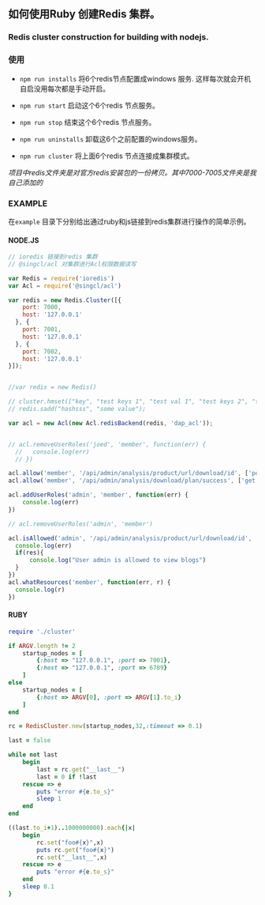 ## 如何使用Ruby 创建Redis 集群。

### Redis cluster construction for building with nodejs.
 
### 使用

- `npm run installs` 将6个redis节点配置成windows 服务. 这样每次就会开机自启没用每次都是手动开启。
- `npm run start` 启动这个6个redis 节点服务。
- `npm run stop` 结束这个6个redis 节点服务。
- `npm run uninstalls` 卸载这6个之前配置的windows服务。

- `npm run cluster` 将上面6个redis 节点连接成集群模式。

*项目中redis文件夹是对官方redis安装包的一份拷贝。其中7000-7005文件夹是我自己添加的*

### EXAMPLE

在`example` 目录下分别给出通过ruby和js链接到redis集群进行操作的简单示例。

#### NODE.JS
```js
// ioredis 链接到redis 集群
// @singcl/acl 对集群进行Acl权限数据读写

var Redis = require('ioredis')
var Acl = require('@singcl/acl')

var redis = new Redis.Cluster([{
    port: 7000,
    host: '127.0.0.1'
  }, {
    port: 7001,
    host: '127.0.0.1'
  }, {
    port: 7002,
    host: '127.0.0.1'
}]);


//var redis = new Redis()

// cluster.hmset(["key", "test keys 1", "test val 1", "test keys 2", "test val 2"], function (err, res) {})
// redis.sadd("hashsss", "some value");

var acl = new Acl(new Acl.redisBackend(redis, 'dap_acl'));


// acl.removeUserRoles('joed', 'member', function(err) {
  //   console.log(err)
  // })

acl.allow('member', '/api/admin/analysis/product/url/download/id', ['post'])    // 数据下载
acl.allow('member', '/api/admin/analysis/download/plan/success', ['get'])       // URL下载

acl.addUserRoles('admin', 'member', function(err) {
    console.log(err)
})

// acl.removeUserRoles('admin', 'member')

acl.isAllowed('admin', '/api/admin/analysis/product/url/download/id', 'post', function(err, res){
  console.log(err)
  if(res){
      console.log("User admin is allowed to view blogs")
  }
})
acl.whatResources('member', function(err, r) {
  console.log(r)
})
```

#### RUBY
```rb
require './cluster'

if ARGV.length != 2
    startup_nodes = [
        {:host => "127.0.0.1", :port => 7001},
        {:host => "127.0.0.1", :port => 6789}
    ]
else
    startup_nodes = [
        {:host => ARGV[0], :port => ARGV[1].to_i}
    ]
end

rc = RedisCluster.new(startup_nodes,32,:timeout => 0.1)

last = false

while not last
    begin
        last = rc.get("__last__")
        last = 0 if !last
    rescue => e
        puts "error #{e.to_s}"
        sleep 1
    end
end

((last.to_i+1)..1000000000).each{|x|
    begin
        rc.set("foo#{x}",x)
        puts rc.get("foo#{x}")
        rc.set("__last__",x)
    rescue => e
        puts "error #{e.to_s}"
    end
    sleep 0.1
}
```
